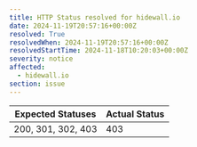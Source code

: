 ```yaml
---
title: HTTP Status resolved for hidewall.io
date: 2024-11-19T20:57:16+00:00Z
resolved: True
resolvedWhen: 2024-11-19T20:57:16+00:00Z
resolvedStartTime: 2024-11-18T10:20:03+00:00Z
severity: notice
affected:
  - hidewall.io
section: issue
---
```


| Expected Statuses | Actual Status  |
|-------------------|----------------|
| 200, 301, 302, 403 | 403 |
